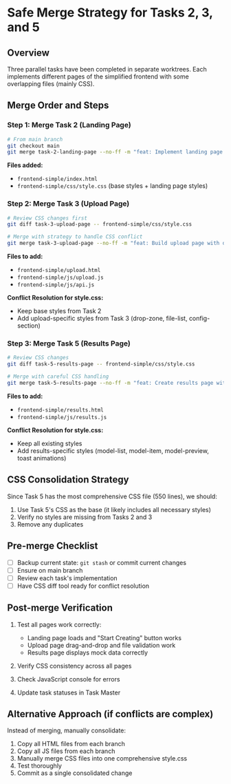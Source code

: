 # Safe Merge Strategy for Tasks 2, 3, and 5

## Overview
Three parallel tasks have been completed in separate worktrees. Each implements different pages of the simplified frontend with some overlapping files (mainly CSS).

## Merge Order and Steps

### Step 1: Merge Task 2 (Landing Page)
```bash
# From main branch
git checkout main
git merge task-2-landing-page --no-ff -m "feat: Implement landing page with hero and how-it-works sections (task 2)"
```

**Files added:**
- `frontend-simple/index.html`
- `frontend-simple/css/style.css` (base styles + landing page styles)

### Step 2: Merge Task 3 (Upload Page)
```bash
# Review CSS changes first
git diff task-3-upload-page -- frontend-simple/css/style.css

# Merge with strategy to handle CSS conflict
git merge task-3-upload-page --no-ff -m "feat: Build upload page with drag-and-drop functionality (task 3)"
```

**Files to add:**
- `frontend-simple/upload.html`
- `frontend-simple/js/upload.js`
- `frontend-simple/js/api.js`

**Conflict Resolution for style.css:**
- Keep base styles from Task 2
- Add upload-specific styles from Task 3 (drop-zone, file-list, config-section)

### Step 3: Merge Task 5 (Results Page)
```bash
# Review CSS changes
git diff task-5-results-page -- frontend-simple/css/style.css

# Merge with careful CSS handling
git merge task-5-results-page --no-ff -m "feat: Create results page with download functionality (task 5)"
```

**Files to add:**
- `frontend-simple/results.html`
- `frontend-simple/js/results.js`

**Conflict Resolution for style.css:**
- Keep all existing styles
- Add results-specific styles (model-list, model-item, model-preview, toast animations)

## CSS Consolidation Strategy

Since Task 5 has the most comprehensive CSS file (550 lines), we should:

1. Use Task 5's CSS as the base (it likely includes all necessary styles)
2. Verify no styles are missing from Tasks 2 and 3
3. Remove any duplicates

## Pre-merge Checklist

- [ ] Backup current state: `git stash` or commit current changes
- [ ] Ensure on main branch
- [ ] Review each task's implementation
- [ ] Have CSS diff tool ready for conflict resolution

## Post-merge Verification

1. Test all pages work correctly:
   - Landing page loads and "Start Creating" button works
   - Upload page drag-and-drop and file validation work
   - Results page displays mock data correctly

2. Verify CSS consistency across all pages

3. Check JavaScript console for errors

4. Update task statuses in Task Master

## Alternative Approach (if conflicts are complex)

Instead of merging, manually consolidate:

1. Copy all HTML files from each branch
2. Copy all JS files from each branch  
3. Manually merge CSS files into one comprehensive style.css
4. Test thoroughly
5. Commit as a single consolidated change